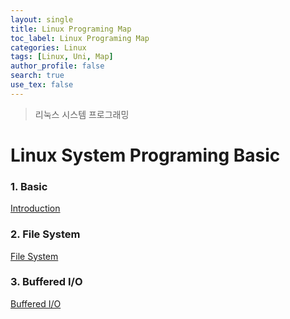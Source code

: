 ```yaml
---
layout: single
title: Linux Programing Map
toc_label: Linux Programing Map
categories: Linux
tags: [Linux, Uni, Map]
author_profile: false
search: true
use_tex: false
---
```


> 리눅스 시스템 프로그래밍

# Linux System Programing Basic

### 1. Basic

[Introduction]({{site.url}}/linux/lp_basic)

### 2. File System

[File System]({{site.url}}/linux/file_system)

### 3. Buffered I/O

[Buffered I/O]({{site.url}}/linux/buffered_io)